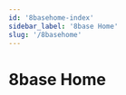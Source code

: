 ```yaml
---
id: '8basehome-index'
sidebar_label: '8base Home'
slug: '/8basehome'
---
```

# 8base Home


<!-- Add list of pages in this section-->